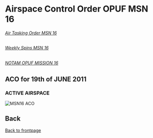 # Airspace Control Order OPUF MSN 16


###### [Air Tasking Order MSN 16](/OPUF-Brief/Docs/ATO/ATO_16.html)
###### [Weekly Spins MSN 16](/OPUF-Brief/Docs/SPINS_16.html)
###### [NOTAM OPUF MISSION 16](/OPUF-Brief/Docs/NOTAM/NOTAM_16.html)


## ACO for 19th of JUNE 2011

### ACTIVE AIRSPACE 



![MSN16 ACO](/OPUF-Brief/Images/MSN16_ACO.PNG)






## Back
[Back to frontpage](https://132nd-vwing.github.io/OPUF-Brief/)